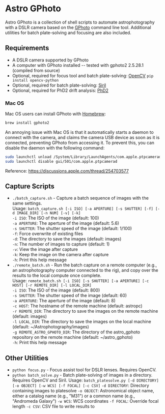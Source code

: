 # Astro GPhoto

Astro GPhoto is a collection of shell scripts to automate astrophotography with
a DSLR camera based on the [GPhoto](http://www.gphoto.org/) command line
tool. Additional utilities for batch plate-solving and focusing are also
included.

## Requirements

* A DSLR camera supported by GPhoto
* A computer with GPhoto installed -- tested with gphoto2 2.5.28.1 (compiled
  from source)
* Optional, required for focus tool and batch plate-solving: [OpenCV](https://opencv.org/) `pip install opencv-python`
* Optional, required for batch plate-solving: [Siril](https://siril.org/)
* Optional, required for PhD2 drift analysis: [PhD2](https://openphdguiding.org/)

### Mac OS

Mac OS users can install GPhoto with [Homebrew](https://brew.sh/):

```bash
brew install gphoto2
```
An annoying issue with Mac OS is that it automatically starts a daemon to
connect with the camera, and claims the camera USB device as soon as it is
connected, preventing GPhoto from accessing it. To prevent this, you can
disable the daemon with the following command:

```bash
sudo launchctl unload /System/Library/LaunchAgents/com.apple.ptpcamerad.plist
sudo launchctl disable gui/501/com.apple.ptpcamerad
```

Reference: https://discussions.apple.com/thread/254703577

## Capture Scripts

* `./batch_capture.sh` - Capture a batch sequence of images with the same settings.  
    Usage: `batch_capture.sh [-i ISO] [-a APERTURE] [-s SHUTTER] [-f] [-d IMAGE_DIR] [-n NUM] [-v] [-k]`  
    `-i ISO`: The ISO of the image (default: 100)  
    `-a APERTURE`: The aperture of the image (default: 5.6)  
    `-s SHUTTER`: The shutter speed of the image (default: 1/100)  
    `-f`: Force overwrite of existing files  
    `-d`: The directory to save the images (default: images)  
    `-n`: The number of images to capture (default: 1)  
    `-v`: View the image after capture  
    `-k`: Keep the image on the camera after capture  
    `-h`: Print this help message  
* `./remote_batch.sh` - Run the batch capture on a remote computer (e.g., an astrophotography computer connected to the rig), and copy over the results to the local compute once complete.  
    Usage: `remote_batch.sh [-i ISO] [-s SHUTTER] [-a APERTURE] [-c HOST] [-r REMOTE_DIR] [-l LOCAL_DIR]`  
    `-i ISO`: The ISO of the image (default: 800)  
    `-s SHUTTER`: The shutter speed of the image (default: 60)  
    `-a APERTURE`: The aperture of the image (default: 8)  
    `-c HOST`: The hostname of the remote machine (default: astropc)  
    `-r REMOTE_DIR`: The directory to save the images on the remote machine (default: images)  
    `-l LOCAL_DIR`: The directory to save the images on the local machine (default: ~/Astrophotography/images)  
    `-g REMOTE_ASTRO_GPHOTO_DIR`: The directory of the astro_gphoto repository on the remote machine (default: ~/astro_gphoto)  
    `-h`: Print this help message  


## Other Utilities

* `python focus.py` - Focus assist tool for DSLR lenses. Requires OpenCV.
* `python batch_solve.py` - Batch plate-solving of images in a directory. Requires OpenCV and Siril.
   Usage: `batch_platesolve.py [-d DIRECTORY] [-o OBJECT] [-w WCS] [-f FOCAL] [-c CSV]`
  `-d DIRECTORY`: Directory containing images to platesolve
  `-o OBJECT`: Astronomical object name, either a catalog name (e.g., "M31") or a common name (e.g., "Andromeda Galaxy")
  `-w WCS`: WCS coordinates
  `-f FOCAL`: Override focal length
  `-c CSV`: CSV file to write results to
